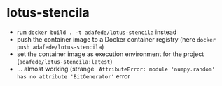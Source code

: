 # lotus-stencila

-  run `docker build . -t adafede/lotus-stencila` instead
-  push the container image to a Docker container registry (here `docker push adafede/lotus-stencila`)
-  set the container image as execution environment for the project (`adafede/lotus-stencila:latest`)
-  ... almost working (strange ` AttributeError: module 'numpy.random' has no attribute 'BitGenerator'` error
